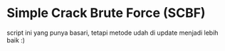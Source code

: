 # Simple Crack Brute Force (SCBF)
script ini yang punya basari, tetapi metode udah di update menjadi lebih baik :)
